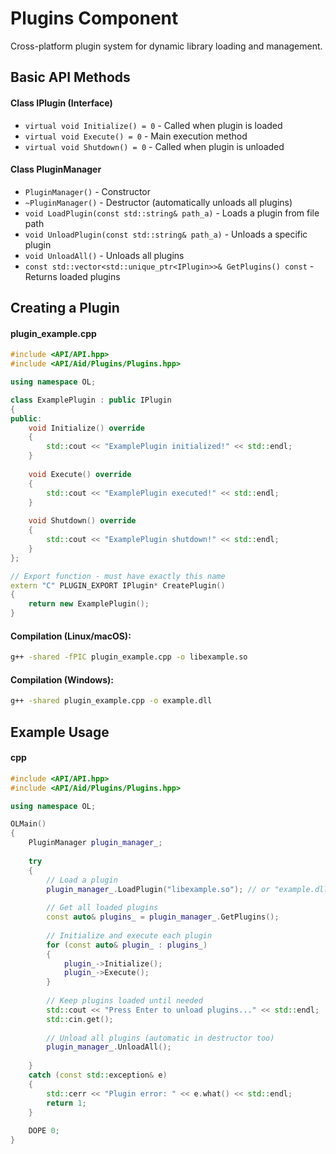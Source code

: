 # Plugins Component
Cross-platform plugin system for dynamic library loading and management.

## Basic API Methods
#### Class IPlugin (Interface)
- `virtual void Initialize() = 0` - Called when plugin is loaded
- `virtual void Execute() = 0` - Main execution method
- `virtual void Shutdown() = 0` - Called when plugin is unloaded

#### Class PluginManager
- `PluginManager()` - Constructor
- `~PluginManager()` - Destructor (automatically unloads all plugins)
- `void LoadPlugin(const std::string& path_a)` - Loads a plugin from file path
- `void UnloadPlugin(const std::string& path_a)` - Unloads a specific plugin
- `void UnloadAll()` - Unloads all plugins
- `const std::vector<std::unique_ptr<IPlugin>>& GetPlugins() const` - Returns loaded plugins

## Creating a Plugin
#### plugin_example.cpp
```cpp
#include <API/API.hpp>
#include <API/Aid/Plugins/Plugins.hpp>

using namespace OL;

class ExamplePlugin : public IPlugin
{
public:
    void Initialize() override
    {
        std::cout << "ExamplePlugin initialized!" << std::endl;
    }
    
    void Execute() override
    {
        std::cout << "ExamplePlugin executed!" << std::endl;
    }
    
    void Shutdown() override
    {
        std::cout << "ExamplePlugin shutdown!" << std::endl;
    }
};

// Export function - must have exactly this name
extern "C" PLUGIN_EXPORT IPlugin* CreatePlugin()
{
    return new ExamplePlugin();
}
```

#### Compilation (Linux/macOS):
```bash
g++ -shared -fPIC plugin_example.cpp -o libexample.so
```

#### Compilation (Windows):
```bash
g++ -shared plugin_example.cpp -o example.dll
```

## Example Usage
#### cpp
```cpp
#include <API/API.hpp>
#include <API/Aid/Plugins/Plugins.hpp>

using namespace OL;

OLMain()
{
    PluginManager plugin_manager_;
    
    try 
    {
        // Load a plugin
        plugin_manager_.LoadPlugin("libexample.so"); // or "example.dll" on Windows
        
        // Get all loaded plugins
        const auto& plugins_ = plugin_manager_.GetPlugins();
        
        // Initialize and execute each plugin
        for (const auto& plugin_ : plugins_) 
        {
            plugin_->Initialize();
            plugin_->Execute();
        }
        
        // Keep plugins loaded until needed
        std::cout << "Press Enter to unload plugins..." << std::endl;
        std::cin.get();
        
        // Unload all plugins (automatic in destructor too)
        plugin_manager_.UnloadAll();
        
    } 
    catch (const std::exception& e) 
    {
        std::cerr << "Plugin error: " << e.what() << std::endl;
        return 1;
    }
    
    DOPE 0;
}
```
